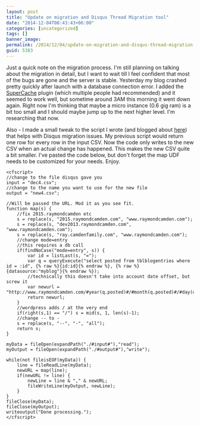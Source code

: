 ```yaml
---
layout: post
title: "Update on migration and Disqus Thread Migration tool"
date: "2014-12-04T08:43:43+06:00"
categories: [uncategorized]
tags: []
banner_image: 
permalink: /2014/12/04/update-on-migration-and-disqus-thread-migration-tool
guid: 5383
---
```


Just a quick note on the migration process. I'm still planning on talking about the migration in detail, but I want to wait till I feel confident that most of the bugs are gone and the server is stable. Yesterday my blog crashed pretty quickly after launch with a database connection error. I added the <a href="https://wordpress.org/plugins/wp-super-cache/">SuperCache</a> plugin (which multiple people had recommended) and it seemed to work well, but sometime around 3AM this morning it went down again. Right now I'm thinking that maybe a micro instance (0.6 gig ram) is a bit too small and I should maybe jump up to the next higher level. I'm researching that now. 

Also - I made a small tweak to the script I wrote (and blogged about <a href="http://www.raymondcamden.com/2014/11/23/Status-of-Disqus-updates-and-a-tool-for-URL-migration">here</a>) that helps with Disqus migration issues. My previous script would return one row for every row in the input CSV. Now the code only writes to the new CSV when an actual change has happened. This makes the new CSV quite a bit smaller. I've pasted the code below, but don't forget the map UDF needs to be customized for your needs. Enjoy.

<pre><code class="language-javascript">&lt;cfscript&gt;
//change to the file disqus gave you
input = &quot;dec4.csv&quot;;
//change to the name you want to use for the new file
output = &quot;new4.csv&quot;;

//Will be passed the URL. Mod it as you see fit.
function map(s) {
	//fix 2015.raymondcamden etc
	s = replace(s, &quot;2015.raymondcamden.com&quot;, &quot;www.raymondcamden.com&quot;);
	s = replace(s, &quot;dev2013.raymondcamden.com&quot;, &quot;www.raymondcamden.com&quot;);
	s = replace(s, &quot;ray.camdenfamily.com&quot;, &quot;www.raymondcamden.com&quot;);
	//change mode=entry
	//this requires a db call
	if(findNoCase(&quot;mode=entry&quot;, s)) {
		var id = listLast(s, &quot;=&quot;);
		var q = queryExecute(&quot;select posted from tblblogentries where id = :id&quot;, {% raw %}{id:id}{% endraw %}, {% raw %}{datasource:&quot;myblog&quot;}{% endraw %});
		//technically this doesn't take into account date offset, but screw it
		var newurl = &quot;http://www.raymondcamden.com/#year(q.posted)#/#month(q.posted)#/#day(q.posted)#/#id#&quot;;
		return newurl;
	}
	//wordpress adds / at the very end
	if(right(s,1) == &quot;/&quot;) s = mid(s, 1, len(s)-1);
	//change -- to -
	s = replace(s, &quot;--&quot;, &quot;-&quot;, &quot;all&quot;);
	return s;
}

myData = fileOpen(expandPath(&quot;./#input#&quot;),&quot;read&quot;);
myOutput = fileOpen(expandPath(&quot;./#output#&quot;),&quot;write&quot;);

while(not fileisEOF(myData)) {
	line = fileReadLine(myData);
	newURL = map(line);
	if(newURL != line) {
		newLine = line &amp; &quot;,&quot; &amp; newURL;	
		fileWriteLine(myOutput, newLine);
	}
}
fileClose(myData);
fileClose(myOutput);
writeoutput(&quot;Done processing.&quot;);
&lt;/cfscript&gt;</code></pre>